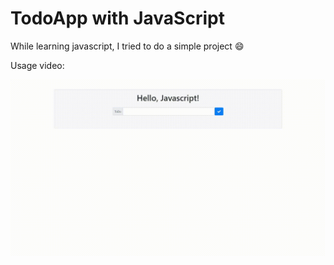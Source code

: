 # TodoApp with JavaScript
While learning javascript, I tried to do a simple project :smile:

Usage video:

![yeey](https://github.com/Furkan-Demir/todoApp-vanillaJS/blob/master/video.gif?raw=true)
